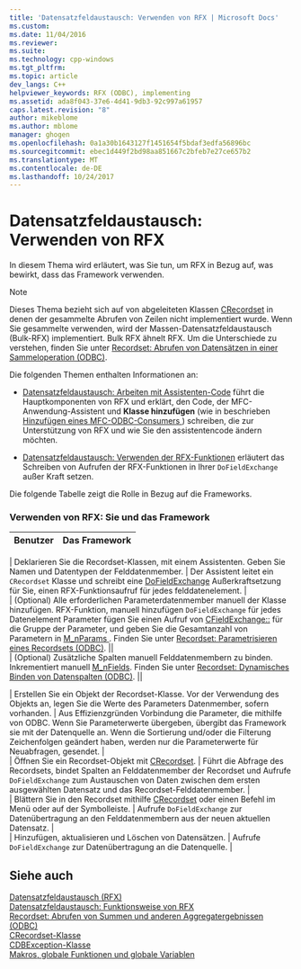 ```yaml
---
title: 'Datensatzfeldaustausch: Verwenden von RFX | Microsoft Docs'
ms.custom: 
ms.date: 11/04/2016
ms.reviewer: 
ms.suite: 
ms.technology: cpp-windows
ms.tgt_pltfrm: 
ms.topic: article
dev_langs: C++
helpviewer_keywords: RFX (ODBC), implementing
ms.assetid: ada8f043-37e6-4d41-9db3-92c997a61957
caps.latest.revision: "8"
author: mikeblome
ms.author: mblome
manager: ghogen
ms.openlocfilehash: 0a1a30b1643127f1451654f5bdaf3edfa56896bc
ms.sourcegitcommit: ebec1d449f2bd98aa851667c2bfeb7e27ce657b2
ms.translationtype: MT
ms.contentlocale: de-DE
ms.lasthandoff: 10/24/2017
---
```

# <a name="record-field-exchange-using-rfx"></a>Datensatzfeldaustausch: Verwenden von RFX
In diesem Thema wird erläutert, was Sie tun, um RFX in Bezug auf, was bewirkt, dass das Framework verwenden.  
  
> [!NOTE]
>  Dieses Thema bezieht sich auf von abgeleiteten Klassen [CRecordset](../../mfc/reference/crecordset-class.md) in denen der gesammelte Abrufen von Zeilen nicht implementiert wurde. Wenn Sie gesammelte verwenden, wird der Massen-Datensatzfeldaustausch (Bulk-RFX) implementiert. Bulk RFX ähnelt RFX. Um die Unterschiede zu verstehen, finden Sie unter [Recordset: Abrufen von Datensätzen in einer Sammeloperation (ODBC)](../../data/odbc/recordset-fetching-records-in-bulk-odbc.md).  
  
 Die folgenden Themen enthalten Informationen an:  
  
-   [Datensatzfeldaustausch: Arbeiten mit Assistenten-Code](../../data/odbc/record-field-exchange-working-with-the-wizard-code.md) führt die Hauptkomponenten von RFX und erklärt, den Code, der MFC-Anwendung-Assistent und **Klasse hinzufügen** (wie in beschrieben [Hinzufügen eines MFC-ODBC-Consumers ](../../mfc/reference/adding-an-mfc-odbc-consumer.md)) schreiben, die zur Unterstützung von RFX und wie Sie den assistentencode ändern möchten.  
  
-   [Datensatzfeldaustausch: Verwenden der RFX-Funktionen](../../data/odbc/record-field-exchange-using-the-rfx-functions.md) erläutert das Schreiben von Aufrufen der RFX-Funktionen in Ihrer `DoFieldExchange` außer Kraft setzen.  
  
 Die folgende Tabelle zeigt die Rolle in Bezug auf die Frameworks.  
  
### <a name="using-rfx-you-and-the-framework"></a>Verwenden von RFX: Sie und das Framework  
  
|Benutzer|Das Framework|  
|---------|-------------------|  

| Deklarieren Sie die Recordset-Klassen, mit einem Assistenten. Geben Sie Namen und Datentypen der Felddatenmember. | Der Assistent leitet ein `CRecordset` Klasse und schreibt eine [DoFieldExchange](../../mfc/reference/crecordset-class.md#dofieldexchange) Außerkraftsetzung für Sie, einen RFX-Funktionsaufruf für jedes felddatenelement. |  
| (Optional) Alle erforderlichen Parameterdatenmember manuell der Klasse hinzufügen. RFX-Funktion, manuell hinzufügen `DoFieldExchange` für jedes Datenelement Parameter fügen Sie einen Aufruf von [CFieldExchange::](../../mfc/reference/cfieldexchange-class.md#setfieldtype) für die Gruppe der Parameter, und geben Sie die Gesamtanzahl von Parametern in [M_nParams ](../../mfc/reference/crecordset-class.md#m_nparams). Finden Sie unter [Recordset: Parametrisieren eines Recordsets (ODBC)](../../data/odbc/recordset-parameterizing-a-recordset-odbc.md). ||  
| (Optional) Zusätzliche Spalten manuell Felddatenmembern zu binden. Inkrementiert manuell [M_nFields](../../mfc/reference/crecordset-class.md#m_nfields). Finden Sie unter [Recordset: Dynamisches Binden von Datenspalten (ODBC)](../../data/odbc/recordset-dynamically-binding-data-columns-odbc.md). ||  

| Erstellen Sie ein Objekt der Recordset-Klasse. Vor der Verwendung des Objekts an, legen Sie die Werte des Parameters Datenmember, sofern vorhanden. | Aus Effizienzgründen Vorbindung die Parameter, die mithilfe von ODBC. Wenn Sie Parameterwerte übergeben, übergibt das Framework sie mit der Datenquelle an. Wenn die Sortierung und/oder die Filterung Zeichenfolgen geändert haben, werden nur die Parameterwerte für Neuabfragen, gesendet. |  
| Öffnen Sie ein Recordset-Objekt mit [CRecordset](../../mfc/reference/crecordset-class.md#open). | Führt die Abfrage des Recordsets, bindet Spalten an Felddatenmember der Recordset und Aufrufe `DoFieldExchange` zum Austauschen von Daten zwischen dem ersten ausgewählten Datensatz und das Recordset-Felddatenmember. |  
| Blättern Sie in den Recordset mithilfe [CRecordset](../../mfc/reference/crecordset-class.md#move) oder einen Befehl im Menü oder auf der Symbolleiste. | Aufrufe `DoFieldExchange` zur Datenübertragung an den Felddatenmembern aus der neuen aktuellen Datensatz. |  
| Hinzufügen, aktualisieren und Löschen von Datensätzen. | Aufrufe `DoFieldExchange` zur Datenübertragung an die Datenquelle. |  
  
## <a name="see-also"></a>Siehe auch  
 [Datensatzfeldaustausch (RFX)](../../data/odbc/record-field-exchange-rfx.md)   
 [Datensatzfeldaustausch: Funktionsweise von RFX](../../data/odbc/record-field-exchange-how-rfx-works.md)   
 [Recordset: Abrufen von Summen und anderen Aggregatergebnissen (ODBC)](../../data/odbc/recordset-obtaining-sums-and-other-aggregate-results-odbc.md)   
 [CRecordset-Klasse](../../mfc/reference/crecordset-class.md)   
 [CDBException-Klasse](../../mfc/reference/cfieldexchange-class.md)   
 [Makros, globale Funktionen und globale Variablen](../../mfc/reference/mfc-macros-and-globals.md)

